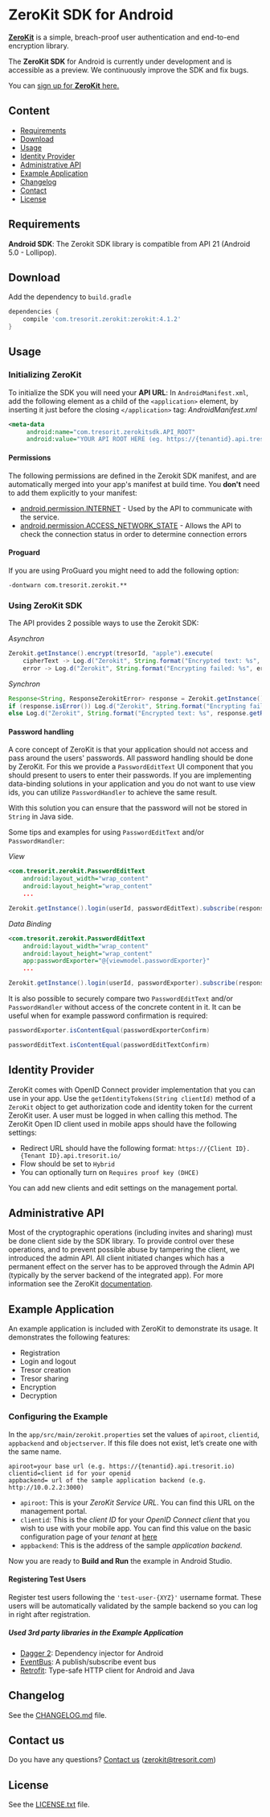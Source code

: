 # ZeroKit SDK for Android
**[ZeroKit](https://tresorit.com/zerokit/)** is a simple, breach-proof user authentication and end-to-end encryption library.

The **ZeroKit SDK** for Android is currently under development and is accessible as a preview. We continuously improve the SDK and fix bugs.

You can [sign up for **ZeroKit** here.](https://tresorit.com/zerokit/)

## Content
- [Requirements](#requirements)
- [Download](#download)
- [Usage](#usage)
- [Identity Provider](#identity-provider)
- [Administrative API](#administrative-api)
- [Example Application](#example-application)
- [Changelog](#changelog)
- [Contact](#contact)
- [License](#license)

## Requirements
**Android SDK**: The Zerokit SDK library is compatible from API 21 (Android 5.0 - Lollipop).

## Download
Add the dependency to `build.gradle`
```groovy
dependencies {
    compile 'com.tresorit.zerokit:zerokit:4.1.2'
}
```

## Usage
### Initializing ZeroKit
To initialize the SDK you will need your **API URL**:
In `AndroidManifest.xml`, add the following element as a child of the `<application>` element, by inserting it just before the closing `</application>` tag:
*AndroidManifest.xml*
```xml
<meta-data
     android:name="com.tresorit.zerokitsdk.API_ROOT"
     android:value="YOUR API ROOT HERE (eg. https://{tenantid}.api.tresorit.io)"/>
```

#### Permissions
The following permissions are defined in the Zerokit SDK manifest, and are automatically merged into your app's manifest at build time. You **don't** need to add them explicitly to your manifest:

* [android.permission.INTERNET](https://developer.android.com/reference/android/Manifest.permission.html#INTERNET) - Used by the API to communicate with the service.
* [android.permission.ACCESS_NETWORK_STATE](https://developer.android.com/reference/android/Manifest.permission.html#ACCESS_NETWORK_STATE) - Allows the API to check the connection status in order to determine connection errors

#### Proguard
If you are using ProGuard you might need to add the following option:
```
-dontwarn com.tresorit.zerokit.**
```
### Using ZeroKit SDK
The API provides 2 possible ways to use the Zerokit SDK:

*Asynchron*
```java
Zerokit.getInstance().encrypt(tresorId, "apple").execute(
    cipherText -> Log.d("Zerokit", String.format("Encrypted text: %s", cipherText)),
    error -> Log.d("Zerokit", String.format("Encrypting failed: %s", error.getMessage())));
```
*Synchron*
```java
Response<String, ResponseZerokitError> response = Zerokit.getInstance().encrypt(tresorId, "apple").execute();
if (response.isError()) Log.d("Zerokit", String.format("Encrypting failed: %s", response.getError().getMessage()));
else Log.d("Zerokit", String.format("Encrypted text: %s", response.getResult()));
```

#### Password handling
A core concept of ZeroKit is that your application should not access and pass around the users' passwords. All password handling should be done by ZeroKit. For this we provide a `PasswordEditText` UI component that you should present to users to enter their passwords. If you are implementing data-binding solutions in your application and you do not want to use view ids, you can utilize `PasswordHandler` to achieve the same result. 

With this solution you can ensure that the password will not be stored in `String` in Java side.

Some tips and examples for using `PasswordEditText` and/or `PasswordHandler`:

_View_
```xml
<com.tresorit.zerokit.PasswordEditText
    android:layout_width="wrap_content"
    android:layout_height="wrap_content"
    ...
```
```java
Zerokit.getInstance().login(userId, passwordEditText).subscribe(responseLogin -> {...});
```
_Data Binding_
```xml
<com.tresorit.zerokit.PasswordEditText
    android:layout_width="wrap_content"
    android:layout_height="wrap_content"
    app:passwordExporter="@{viewmodel.passwordExporter}"
    ...
```
```java
Zerokit.getInstance().login(userId, passwordExporter).subscribe(responseLogin -> {...});
```
It is also possible to securely compare two `PasswordEditText` and/or `PasswordHandler` without access of the concrete content in it.
It can be useful when for example password confirmation is required:
```java
passwordExporter.isContentEqual(passwordExporterConfirm)
```
```java
passwordEditText.isContentEqual(passwordEditTextConfirm)
```

## Identity Provider
ZeroKit comes with OpenID Connect provider implementation that you can use in your app. Use the `getIdentityTokens(String clientId)` method of a `ZeroKit` object to get authorization code and identity token for the current ZeroKit user. A user must be logged in when calling this method. The ZeroKit Open ID client used in mobile apps should have the following settings:

- Redirect URL should have the following format: `https://{Client ID}.{Tenant ID}.api.tresorit.io/`
- Flow should be set to `Hybrid`
- You can optionally turn on `Requires proof key (DHCE)`

You can add new clients and edit settings on the management portal.

## Administrative API
Most of the cryptographic operations (including invites and sharing) must be done client side by the SDK library. To provide control over these operations, and to prevent possible abuse by tampering the client, we introduced the admin API. All client initiated changes which has a permanent effect on the server has to be approved through the Admin API (typically by the server backend of the integrated app). For more information see the ZeroKit [documentation](https://tresorit.com/files/zerokit_encryption-sdk-documentation.pdf).

## Example Application
An example application is included with ZeroKit to demonstrate its usage. It demonstrates the following features:
- Registration
- Login and logout
- Tresor creation
- Tresor sharing
- Encryption
- Decryption

### Configuring the Example
In the `app/src/main/zerokit.properties` set the values of `apiroot`, `clientid`, `appbackend` and `objectserver`. If this file does not exist, let’s create one with the same name.
```
apiroot=your base url (e.g. https://{tenantid}.api.tresorit.io)
clientid=client id for your openid
appbackend= url of the sample application backend (e.g. http://10.0.2.2:3000)
```

- `apiroot`: This is your _ZeroKit Service URL_. You can find this URL on the management portal.
- `clientid`: This is the _client ID_ for your _OpenID Connect client_ that you wish to use with your mobile app. You can find this value on the basic configuration page of your _tenant_ at [here](https://manage.tresorit.io)
- `appbackend`: This is the address of the sample _application backend_.

Now you are ready to **Build and Run** the example in Android Studio.

#### Registering Test Users
Register test users following the `'test-user-{XYZ}'` username format. These users will be automatically validated by the sample backend so you can log in right after registration.

##### Used 3rd party libraries in the Example Application
- [Dagger 2](https://github.com/google/dagger): Dependency injector for Android
- [EventBus](https://github.com/greenrobot/EventBus): A publish/subscribe event bus
- [Retrofit](https://github.com/square/retrofit): Type-safe HTTP client for Android and Java

## Changelog
See the [CHANGELOG.md](./CHANGELOG.md) file.

## Contact us
Do you have any questions? [Contact us](mailto:zerokit@tresorit.com) (zerokit@tresorit.com)

## License
See the [LICENSE.txt](./LICENSE.txt) file.